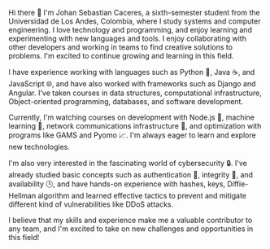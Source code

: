Hi there 👋
I'm Johan Sebastian Caceres, a sixth-semester student from the Universidad de Los Andes, Colombia, where I study systems and computer engineering. I love technology and programming, and enjoy learning and experimenting with new languages and tools. I enjoy collaborating with other developers and working in teams to find creative solutions to problems. I'm excited to continue growing and learning in this field.

I have experience working with languages such as Python 🐍, Java ☕, and JavaScript 🌐, and have also worked with frameworks such as Django and Angular. I've taken courses in data structures, computational infrastructure, Object-oriented programming, databases, and software development.

Currently, I'm watching courses on development with Node.js 🚀, machine learning 🤖, network communications infrastructure 📡, and optimization with programs like GAMS and Pyomo 📈. I'm always eager to learn and explore new technologies.

I'm also very interested in the fascinating world of cybersecurity 🔒. I've already studied basic concepts such as authentication 🔑, integrity 🔐, and availability 🕒, and have hands-on experience with hashes, keys, Diffie-Hellman algorithm and learned effective tactics to prevent and mitigate different kind of vulnerabilities like DDoS attacks.

I believe that my skills and experience make me a valuable contributor to any team, and I'm excited to take on new challenges and opportunities in this field!
